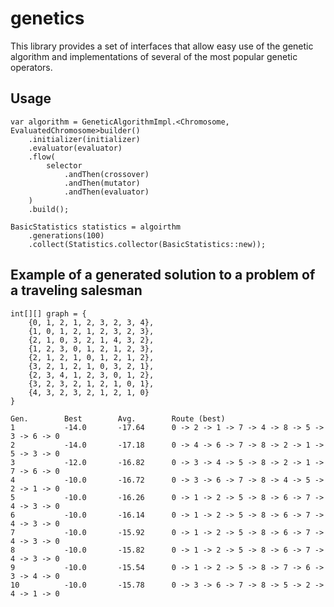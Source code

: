 # genetics

This library provides a set of interfaces that allow easy use of the genetic algorithm and implementations of several of the most popular genetic operators.

## Usage

```
var algorithm = GeneticAlgorithmImpl.<Chromosome, EvaluatedChromosome>builder()
    .initializer(initializer)
    .evaluator(evaluator)
    .flow(
        selector
            .andThen(crossover)
            .andThen(mutator)
            .andThen(evaluator)
    )
    .build();

BasicStatistics statistics = algoirthm
    .generations(100)
    .collect(Statistics.collector(BasicStatistics::new));
```

## Example of a generated solution to a problem of a traveling salesman

```
int[][] graph = {
	{0, 1, 2, 1, 2, 3, 2, 3, 4},
	{1, 0, 1, 2, 1, 2, 3, 2, 3},
	{2, 1, 0, 3, 2, 1, 4, 3, 2},
	{1, 2, 3, 0, 1, 2, 1, 2, 3},
	{2, 1, 2, 1, 0, 1, 2, 1, 2},
	{3, 2, 1, 2, 1, 0, 3, 2, 1},
	{2, 3, 4, 1, 2, 3, 0, 1, 2},
	{3, 2, 3, 2, 1, 2, 1, 0, 1},
	{4, 3, 2, 3, 2, 1, 2, 1, 0}
}
```

```
Gen.		Best 		Avg.  		Route (best)      
1   		-14.0		-17.64		0 -> 2 -> 1 -> 7 -> 4 -> 8 -> 5 -> 3 -> 6 -> 0		
2   		-14.0		-17.18		0 -> 4 -> 6 -> 7 -> 8 -> 2 -> 1 -> 5 -> 3 -> 0		
3   		-12.0		-16.82		0 -> 3 -> 4 -> 5 -> 8 -> 2 -> 1 -> 7 -> 6 -> 0		
4   		-10.0		-16.72		0 -> 3 -> 6 -> 7 -> 8 -> 4 -> 5 -> 2 -> 1 -> 0		
5   		-10.0		-16.26		0 -> 1 -> 2 -> 5 -> 8 -> 6 -> 7 -> 4 -> 3 -> 0		
6   		-10.0		-16.14		0 -> 1 -> 2 -> 5 -> 8 -> 6 -> 7 -> 4 -> 3 -> 0		
7   		-10.0		-15.92		0 -> 1 -> 2 -> 5 -> 8 -> 6 -> 7 -> 4 -> 3 -> 0		
8   		-10.0		-15.82		0 -> 1 -> 2 -> 5 -> 8 -> 6 -> 7 -> 4 -> 3 -> 0		
9   		-10.0		-15.54		0 -> 1 -> 2 -> 5 -> 8 -> 7 -> 6 -> 3 -> 4 -> 0		
10  		-10.0		-15.78		0 -> 3 -> 6 -> 7 -> 8 -> 5 -> 2 -> 4 -> 1 -> 0	
```